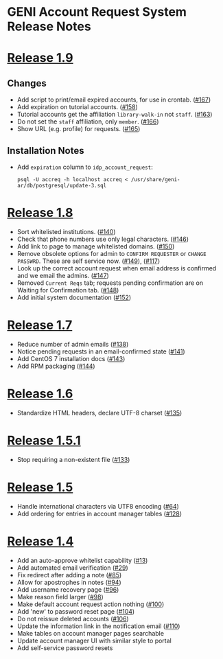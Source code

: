 # GENI Account Request System Release Notes

# [Release 1.9](https://github.com/GENI-NSF/geni-ar/milestones/1.9)

## Changes

* Add script to print/email expired accounts, for use in crontab.
  ([#167](https://github.com/GENI-NSF/geni-ar/issues/167))
* Add expiration on tutorial accounts.
  ([#158](https://github.com/GENI-NSF/geni-ar/issues/158))
* Tutorial accounts get the affiliation `library-walk-in` not `staff`.
  ([#163](https://github.com/GENI-NSF/geni-ar/issues/163))
* Do not set the `staff` affiliation, only `member`.
  ([#166](https://github.com/GENI-NSF/geni-ar/issues/166))
* Show URL (e.g. profile) for requests.
  ([#165](https://github.com/GENI-NSF/geni-ar/issues/165))

## Installation Notes

* Add `expiration` column to `idp_account_request`:
   ```
   psql -U accreq -h localhost accreq < /usr/share/geni-ar/db/postgresql/update-3.sql
   ```

# [Release 1.8](https://github.com/GENI-NSF/geni-ar/milestones/1.8)

* Sort whitelisted institutions.
  ([#140](https://github.com/GENI-NSF/geni-ar/issues/140))
* Check that phone numbers use only legal characters.
  ([#146](https://github.com/GENI-NSF/geni-ar/issues/146))
* Add link to page to manage whitelisted domains.
  ([#150](https://github.com/GENI-NSF/geni-ar/issues/150))
* Remove obsolete options for admin to `CONFIRM REQUESTER`
  or `CHANGE PASSWRD`. These are self service now.
  ([#149](https://github.com/GENI-NSF/geni-ar/issues/149)),
  ([#117](https://github.com/GENI-NSF/geni-ar/issues/117))
* Look up the correct account request when email address is
  confirmed and we email the admins.
  ([#147](https://github.com/GENI-NSF/geni-ar/issues/147))
* Removed `Current Reqs` tab; requests pending confirmation
  are on Waiting for Confirmation tab.
  ([#148](https://github.com/GENI-NSF/geni-ar/issues/148))
* Add initial system documentation
  ([#152](https://github.com/GENI-NSF/geni-ar/issues/152))

# [Release 1.7](https://github.com/GENI-NSF/geni-ar/milestones/1.7)

* Reduce number of admin emails
  ([#138](https://github.com/GENI-NSF/geni-ar/issues/138))
* Notice pending requests in an email-confirmed state
  ([#141](https://github.com/GENI-NSF/geni-ar/issues/141))
* Add CentOS 7 installation docs
  ([#143](https://github.com/GENI-NSF/geni-ar/issues/143))
* Add RPM packaging
  ([#144](https://github.com/GENI-NSF/geni-ar/issues/144))

# [Release 1.6](https://github.com/GENI-NSF/geni-ar/milestones/1.6)

* Standardize HTML headers, declare UTF-8 charset
  ([#135](https://github.com/GENI-NSF/geni-ar/issues/135))

# [Release 1.5.1](https://github.com/GENI-NSF/geni-ar/milestones/1.5.1)

* Stop requiring a non-existent file
  ([#133](https://github.com/GENI-NSF/geni-ar/issues/133))

# [Release 1.5](https://github.com/GENI-NSF/geni-ar/milestones/1.5)

* Handle international characters via UTF8 encoding
  ([#64](https://github.com/GENI-NSF/geni-ar/issues/64))
* Add ordering for entries in account manager tables
  ([#128](https://github.com/GENI-NSF/geni-ar/issues/128))

# [Release 1.4](https://github.com/GENI-NSF/geni-ar/milestones/1.4)

* Add an auto-approve whitelist capability
  ([#13](https://github.com/GENI-NSF/geni-ar/issues/13))
* Add automated email verification
  ([#29](https://github.com/GENI-NSF/geni-ar/issues/29))
* Fix redirect after adding a note
  ([#85](https://github.com/GENI-NSF/geni-ar/issues/85))
* Allow for apostrophes in notes
  ([#94](https://github.com/GENI-NSF/geni-ar/issues/94))
* Add username recovery page
  ([#96](https://github.com/GENI-NSF/geni-ar/issues/96))
* Make reason field larger
  ([#98](https://github.com/GENI-NSF/geni-ar/issues/98))
* Make default account request action nothing
  ([#100](https://github.com/GENI-NSF/geni-ar/issues/100))
* Add 'new' to password reset page
  ([#104](https://github.com/GENI-NSF/geni-ar/issues/104))
* Do not reissue deleted accounts
  ([#106](https://github.com/GENI-NSF/geni-ar/issues/106))
* Update the information link in the notification email
  ([#110](https://github.com/GENI-NSF/geni-ar/issues/110))
* Make tables on account manager pages searchable
* Update account manager UI with similar style to portal
* Add self-service password resets
